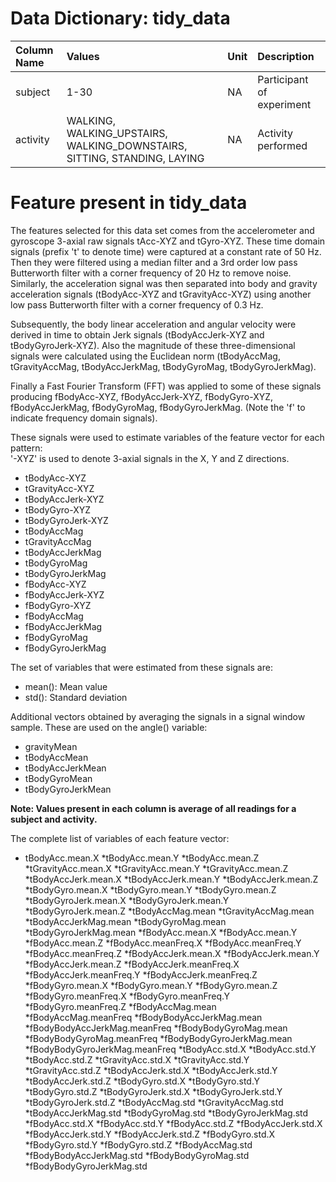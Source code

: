 # Data Dictionary: tidy_data

| Column Name | Values     | Unit| Description |
| :------------- | :------------- | :------------- | :------------- |
subject| 1-30|NA| Participant of experiment|
activity|WALKING, WALKING_UPSTAIRS, WALKING_DOWNSTAIRS, SITTING, STANDING, LAYING|NA| Activity performed|

# Feature present in tidy_data


The features selected for this data set comes from the accelerometer and gyroscope 3-axial raw signals tAcc-XYZ and tGyro-XYZ. These time domain signals (prefix 't' to denote time) were captured at a constant rate of 50 Hz. Then they were filtered using a median filter and a 3rd order low pass Butterworth filter with a corner frequency of 20 Hz to remove noise. Similarly, the acceleration signal was then separated into body and gravity acceleration signals (tBodyAcc-XYZ and tGravityAcc-XYZ) using another low pass Butterworth filter with a corner frequency of 0.3 Hz.

Subsequently, the body linear acceleration and angular velocity were derived in time to obtain Jerk signals (tBodyAccJerk-XYZ and tBodyGyroJerk-XYZ). Also the magnitude of these three-dimensional signals were calculated using the Euclidean norm (tBodyAccMag, tGravityAccMag, tBodyAccJerkMag, tBodyGyroMag, tBodyGyroJerkMag).

Finally a Fast Fourier Transform (FFT) was applied to some of these signals producing fBodyAcc-XYZ, fBodyAccJerk-XYZ, fBodyGyro-XYZ, fBodyAccJerkMag, fBodyGyroMag, fBodyGyroJerkMag. (Note the 'f' to indicate frequency domain signals).

These signals were used to estimate variables of the feature vector for each pattern:  
'-XYZ' is used to denote 3-axial signals in the X, Y and Z directions.

* tBodyAcc-XYZ
* tGravityAcc-XYZ
* tBodyAccJerk-XYZ
* tBodyGyro-XYZ
* tBodyGyroJerk-XYZ
* tBodyAccMag
* tGravityAccMag
* tBodyAccJerkMag
* tBodyGyroMag
* tBodyGyroJerkMag
* fBodyAcc-XYZ
* fBodyAccJerk-XYZ
* fBodyGyro-XYZ
* fBodyAccMag
* fBodyAccJerkMag
* fBodyGyroMag
* fBodyGyroJerkMag

The set of variables that were estimated from these signals are:

* mean(): Mean value
* std(): Standard deviation

Additional vectors obtained by averaging the signals in a signal window sample. These are used on the angle() variable:

* gravityMean
* tBodyAccMean
* tBodyAccJerkMean
* tBodyGyroMean
* tBodyGyroJerkMean

**Note: Values present in each column is average of all readings for a subject and activity.**

The complete list of variables of each feature vector:

* tBodyAcc.mean.X
*tBodyAcc.mean.Y
*tBodyAcc.mean.Z
*tGravityAcc.mean.X
*tGravityAcc.mean.Y
*tGravityAcc.mean.Z
*tBodyAccJerk.mean.X
*tBodyAccJerk.mean.Y
*tBodyAccJerk.mean.Z
*tBodyGyro.mean.X
*tBodyGyro.mean.Y
*tBodyGyro.mean.Z
*tBodyGyroJerk.mean.X
*tBodyGyroJerk.mean.Y
*tBodyGyroJerk.mean.Z
*tBodyAccMag.mean
*tGravityAccMag.mean
*tBodyAccJerkMag.mean
*tBodyGyroMag.mean
*tBodyGyroJerkMag.mean
*fBodyAcc.mean.X
*fBodyAcc.mean.Y
*fBodyAcc.mean.Z
*fBodyAcc.meanFreq.X
*fBodyAcc.meanFreq.Y
*fBodyAcc.meanFreq.Z
*fBodyAccJerk.mean.X
*fBodyAccJerk.mean.Y
*fBodyAccJerk.mean.Z
*fBodyAccJerk.meanFreq.X
*fBodyAccJerk.meanFreq.Y
*fBodyAccJerk.meanFreq.Z
*fBodyGyro.mean.X
*fBodyGyro.mean.Y
*fBodyGyro.mean.Z
*fBodyGyro.meanFreq.X
*fBodyGyro.meanFreq.Y
*fBodyGyro.meanFreq.Z
*fBodyAccMag.mean
*fBodyAccMag.meanFreq
*fBodyBodyAccJerkMag.mean
*fBodyBodyAccJerkMag.meanFreq
*fBodyBodyGyroMag.mean
*fBodyBodyGyroMag.meanFreq
*fBodyBodyGyroJerkMag.mean
*fBodyBodyGyroJerkMag.meanFreq
*tBodyAcc.std.X
*tBodyAcc.std.Y
*tBodyAcc.std.Z
*tGravityAcc.std.X
*tGravityAcc.std.Y
*tGravityAcc.std.Z
*tBodyAccJerk.std.X
*tBodyAccJerk.std.Y
*tBodyAccJerk.std.Z
*tBodyGyro.std.X
*tBodyGyro.std.Y
*tBodyGyro.std.Z
*tBodyGyroJerk.std.X
*tBodyGyroJerk.std.Y
*tBodyGyroJerk.std.Z
*tBodyAccMag.std
*tGravityAccMag.std
*tBodyAccJerkMag.std
*tBodyGyroMag.std
*tBodyGyroJerkMag.std
*fBodyAcc.std.X
*fBodyAcc.std.Y
*fBodyAcc.std.Z
*fBodyAccJerk.std.X
*fBodyAccJerk.std.Y
*fBodyAccJerk.std.Z
*fBodyGyro.std.X
*fBodyGyro.std.Y
*fBodyGyro.std.Z
*fBodyAccMag.std
*fBodyBodyAccJerkMag.std
*fBodyBodyGyroMag.std
*fBodyBodyGyroJerkMag.std
